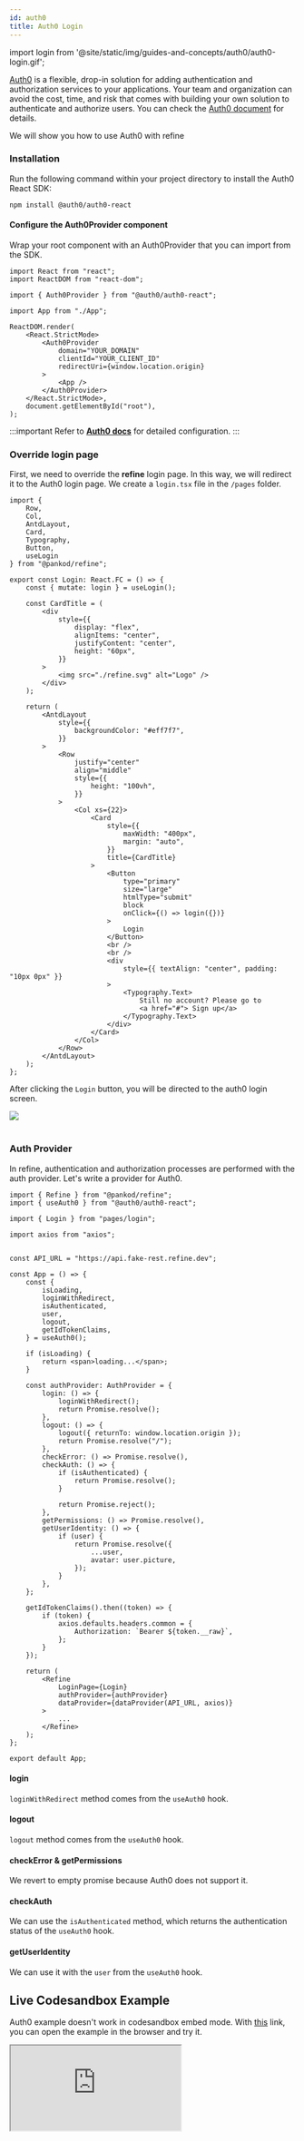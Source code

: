 ```yaml
---
id: auth0
title: Auth0 Login
---
```


import login from '@site/static/img/guides-and-concepts/auth0/auth0-login.gif';

[Auth0](https://auth0.com/) is a flexible, drop-in solution for adding authentication and authorization services to your applications. Your team and organization can avoid the cost, time, and risk that comes with building your own solution to authenticate and authorize users. You can check the [Auth0 document](https://auth0.com/docs) for details.

We will show you how to use Auth0 with refine

### Installation

Run the following command within your project directory to install the Auth0 React SDK:

```
npm install @auth0/auth0-react
```

#### Configure the Auth0Provider component

Wrap your root component with an Auth0Provider that you can import from the SDK.

```tsx title="index.tsx" {3, 9-15}
import React from "react";
import ReactDOM from "react-dom";

import { Auth0Provider } from "@auth0/auth0-react";

import App from "./App";

ReactDOM.render(
    <React.StrictMode>
        <Auth0Provider
            domain="YOUR_DOMAIN"
            clientId="YOUR_CLIENT_ID"
            redirectUri={window.location.origin}
        >
            <App />
        </Auth0Provider>
    </React.StrictMode>,
    document.getElementById("root"),
);
```

:::important
Refer to [**Auth0 docs**](https://auth0.com/docs/quickstart/spa/react#configure-auth0) for detailed configuration.
:::

### Override login page

First, we need to override the **refine** login page. In this way, we will redirect it to the Auth0 login page. We create a `login.tsx` file in the `/pages` folder.

```tsx twoslash title="/pages/login.tsx" {7, 11, 52}
import { 
    Row,
    Col,
    AntdLayout,
    Card,
    Typography,
    Button,
    useLogin
} from "@pankod/refine";

export const Login: React.FC = () => {
    const { mutate: login } = useLogin();

    const CardTitle = (
        <div
            style={{
                display: "flex",
                alignItems: "center",
                justifyContent: "center",
                height: "60px",
            }}
        >
            <img src="./refine.svg" alt="Logo" />
        </div>
    );

    return (
        <AntdLayout
            style={{
                backgroundColor: "#eff7f7",
            }}
        >
            <Row
                justify="center"
                align="middle"
                style={{
                    height: "100vh",
                }}
            >
                <Col xs={22}>
                    <Card
                        style={{
                            maxWidth: "400px",
                            margin: "auto",
                        }}
                        title={CardTitle}
                    >
                        <Button
                            type="primary"
                            size="large"
                            htmlType="submit"
                            block
                            onClick={() => login({})}
                        >
                            Login
                        </Button>
                        <br />
                        <br />
                        <div
                            style={{ textAlign: "center", padding: "10px 0px" }}
                        >
                            <Typography.Text>
                                Still no account? Please go to
                                <a href="#"> Sign up</a>
                            </Typography.Text>
                        </div>
                    </Card>
                </Col>
            </Row>
        </AntdLayout>
    );
};
```

After clicking the `Login` button, you will be directed to the auth0 login screen.

<div style={{textAlign: "center"}}>
    <img src={login} />
</div>
<br/>

### Auth Provider

In refine, authentication and authorization processes are performed with the auth provider. Let's write a provider for Auth0.

```tsx title="App.tsx"
import { Refine } from "@pankod/refine";
import { useAuth0 } from "@auth0/auth0-react";

import { Login } from "pages/login";

import axios from "axios";


const API_URL = "https://api.fake-rest.refine.dev";

const App = () => {
    const {
        isLoading,
        loginWithRedirect,
        isAuthenticated,
        user,
        logout,
        getIdTokenClaims,
    } = useAuth0();

    if (isLoading) {
        return <span>loading...</span>;
    }

    const authProvider: AuthProvider = {
        login: () => {
            loginWithRedirect();
            return Promise.resolve();
        },
        logout: () => {
            logout({ returnTo: window.location.origin });
            return Promise.resolve("/");
        },
        checkError: () => Promise.resolve(),
        checkAuth: () => {
            if (isAuthenticated) {
                return Promise.resolve();
            }

            return Promise.reject();
        },
        getPermissions: () => Promise.resolve(),
        getUserIdentity: () => {
            if (user) {
                return Promise.resolve({
                    ...user,
                    avatar: user.picture,
                });
            }
        },
    };

    getIdTokenClaims().then((token) => {
        if (token) {
            axios.defaults.headers.common = {
                Authorization: `Bearer ${token.__raw}`,
            };
        }
    });

    return (
        <Refine
            LoginPage={Login}
            authProvider={authProvider}
            dataProvider={dataProvider(API_URL, axios)}
        >
            ...
        </Refine>
    );
};

export default App;
```

#### login

`loginWithRedirect` method comes from the `useAuth0` hook.

#### logout

`logout` method comes from the `useAuth0` hook.

#### checkError & getPermissions

We revert to empty promise because Auth0 does not support it.

#### checkAuth

We can use the `isAuthenticated` method, which returns the authentication status of the `useAuth0` hook.

#### getUserIdentity

We can use it with the `user` from the `useAuth0` hook.

## Live Codesandbox Example

Auth0 example doesn't work in codesandbox embed mode. With [this](https://ussft.csb.app/) link, you can open the example in the browser and try it.

<iframe src="https://codesandbox.io/embed/refine-auth0-example-ussft?autoresize=1&fontsize=14&module=%2Fsrc%2FApp.tsx&theme=dark&view=preview"
    style={{width: "100%", height:"80vh", border: "0px", borderRadius: "8px", overflow:"hidden"}}
    title="refine-auth0-example"
    allow="accelerometer; ambient-light-sensor; camera; encrypted-media; geolocation; gyroscope; hid; microphone; midi; payment; usb; vr; xr-spatial-tracking"
    sandbox="allow-forms allow-modals allow-popups allow-presentation allow-same-origin allow-scripts"
></iframe>
